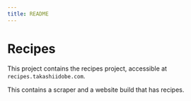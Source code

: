```yaml
---
title: README
---
```


# Recipes

This project contains the recipes project, accessible at
`recipes.takashiidobe.com`.

This contains a scraper and a website build that has recipes.
